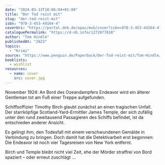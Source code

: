 ```yaml
---
date: "2024-03-13T18:06:04+01:00"
title: "Der Tod reist mit"
slug: "der-tod-reist-mit"
isbn: "978-3-453-44164-4"
coverUri: "https://portal.dnb.de/opac/mvb/cover?isbn=978-3-453-44164-4"
cataloguePermalink: "https://d-nb.info/1272077810"
author: "Tom Hindle"
publishedAt: "2023"
topics:
  - "Krimi"
source: "https://www.penguin.de/Paperback/Der-Tod-reist-mit/Tom-Hindle/Heyne/e596332.rhd"
booklists:
  - wishlist
resources:
  - name: cover
    src: cover.jpg
---
```


November 1924: An Bord des Ozeandampfers Endeavor wird ein älterer Gentleman 
tot am Fuß einer Treppe aufgefunden.

Schiffsoffizier Timothy Birch glaubt zunächst an einen tragischen Unfall. Der 
starrköpfige Scotland-Yard-Ermittler James Temple, der sich zufällig unter den 
rund zweitausend Passagieren des Schiffs befindet, ist da entschieden anderer 
Ansicht.

Es gelingt ihm, den Todesfall mit einem verschwundenen Gemälde in Verbindung zu 
bringen. Doch damit hat die Detektivarbeit erst begonnen: Die Endeavor ist noch 
vier Tagesreisen von New York entfernt.

Birch und Temple bleibt nicht viel Zeit, ehe der Mörder straffrei von Bord 
spaziert – oder erneut zuschlägt …
